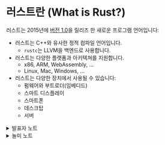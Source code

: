 # 러스트란 (What is Rust?)

러스트는 2015년에 [버전 1.0](https://blog.rust-lang.org/2015/05/15/Rust-1.0.html)을 릴리즈 한 새로운 프로그램 언어입니다:

* 러스트는 C++와 유사한 정적 컴파일 언어입니다.
  * `rustc`는 LLVM을 백엔드로 사용합니다.
* 러스트는 다양한 플랫폼과 아키텍쳐를 지원합니다.
  * x86, ARM, WebAssembly, …
  * Linux, Mac, Windows, …
* 러스트는 다양한 장치에서 사용될 수 있습니다:
  * 펌웨어와 부트로더(임베디드)
  * 스마트 디스플레이
  * 스마트폰
  * 데스크탑
  * 서버

<details>

<summary>발표자 노트</summary>

러스트는 C++가 사용되는 대부분의 곳에서 사용 가능합니다:

* 높은 유연성.
* 높은 레벨 수준의 제어.
* 휴대폰과 같은 매우 제한된 장치로 스케일 다운 가능.
* 별도의 런타임을 필요로 하지 않으며, 가비지 컬렉션도 없음.
* 성능을 타협하지 않으면서도 안정성과 안전에 중점을 둠.

</details>

<details>

<summary>놀미 노트</summary>

* 2006년에 개인 프로젝트로 시작하여 2015년 러스트 1.0이 출시되기까지 많은 변화가 있었으리라 생각됩니다. 처음에는 GC를 갖고 있다가 현재의 소유권 시스템으로 변경되었다고 합니다. 놀랍고 극적인 변화입니다. 러스트 컴파일러가 컴파일 할 때 GC처럼 동작하니 놀랍지 않을 수도 있겠습니다.

<!---->

* 러스트는 지금도 생태계를 포함하여 언어도 빠르게 발전하고 있습니다. 러스트의 가장 큰 단점으로 얘기되는 개발자 생산성도 크게 향상될 것으로 기대합니다. 다른 단점은 학습 곡선이 가파르다는 점인데 C++ 보다는 복잡하지 않아 마스터 할 수 있는 언어라고 생각합니다.
* 러스트는 파이썬, 타잎스크립트, Go, C#이나 Java와 경쟁하지 않습니다. 러스트는 C/C++으로 개발했고 개발하려는 시스템 구현 언어에 가깝습니다. OS, DB, 게임 서버, 3D 엔진 등이 여기에 해당하고 그런 프로젝트와 제품들을 앞으로 많이 보게 될 것입니다.

</details>
